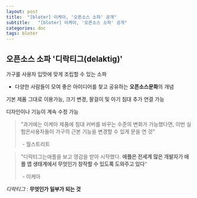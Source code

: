 ```yaml
---
layout: post
title:  "[bloter] 이케아, '오픈소스 소파' 공개"
subtitle:   "[bloter] 이케아, '오픈소스 소파' 공개"
categories: doc
tags: bloter
---
```




## 오픈소스 소파 '디락티그(delaktig)'

가구를 사용자 입맛에 맞게 조립할 수 있는 소파

* 다양한 사람들이 모여 좋은 아이디어를 찾고 공유하는 **오픈소스문화**의 개념

기본 제품 그대로 이용가능, 크기 변경, 팔걸이 및 아기 침대 추가 연결 가능

디자인이나 기능이 계속 수정 가능 

> "과거에는 이케아 제품에 침대 커버를 바꾸는 수준의 변화가 가능했다면, 이번 실험은사용자들이 가구의 근본 기능을 변경할 수 있게 문을 연 것"
>
> ​													- 월스트리트

> "디락티그는애플을 보고 영감을 받아 시작했다. **애플은 전세계 많은 개발자가 애플 앱 생태계에서 무엇인가 창작할 수 있도록 도와주고 있다**"
>
> ​														- 이케아

_디락티그_ : **무엇인가 일부가 되는 것**